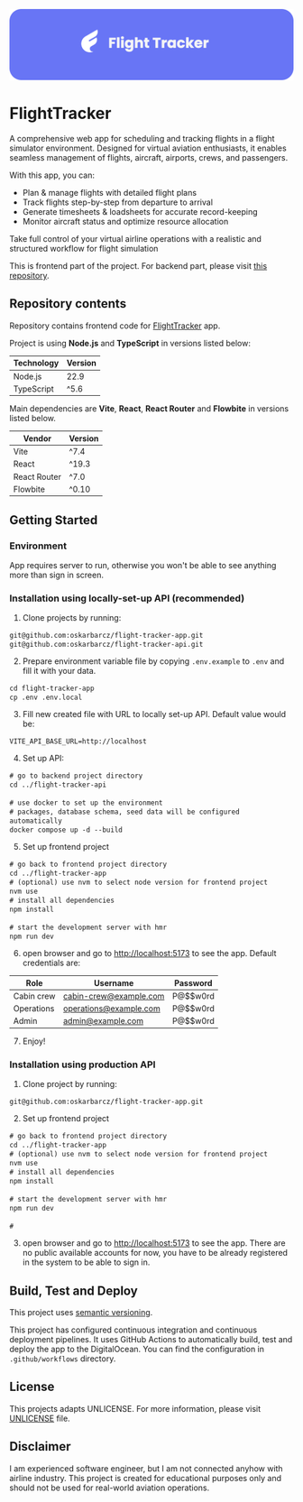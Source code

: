 ![My Project Header](.github/image/header.png)

# FlightTracker

A comprehensive web app for scheduling and tracking flights in a flight simulator environment. Designed for virtual
aviation enthusiasts, it enables seamless management of flights, aircraft, airports, crews, and passengers.

With this app, you can:

- Plan & manage flights with detailed flight plans
- Track flights step-by-step from departure to arrival
- Generate timesheets & loadsheets for accurate record-keeping
- Monitor aircraft status and optimize resource allocation

Take full control of your virtual airline operations with a realistic and structured workflow for flight simulation

This is frontend part of the project. For backend part, please visit
[this repository](https://github.com/oskarbarcz/flight-tracker-api).

## Repository contents

Repository contains frontend code for [FlightTracker](https://flights.barcz.me) app.

Project is using **Node.js** and **TypeScript** in versions listed below:

| Technology | Version |
| ---------- | ------- |
| Node.js    | 22.9    |
| TypeScript | ^5.6    |

Main dependencies are **Vite**, **React**, **React Router** and **Flowbite** in versions listed below.

| Vendor       | Version |
| ------------ | ------- |
| Vite         | ^7.4    |
| React        | ^19.3   |
| React Router | ^7.0    |
| Flowbite     | ^0.10   |

## Getting Started

### Environment

App requires server to run, otherwise you won't be able to see anything more than sign in screen.

### Installation using locally-set-up API (recommended)

1. Clone projects by running:

```shell
git@github.com:oskarbarcz/flight-tracker-app.git
git@github.com:oskarbarcz/flight-tracker-api.git
```

2. Prepare environment variable file by copying `.env.example` to `.env` and fill it with your data.

```shell
cd flight-tracker-app
cp .env .env.local
```

3. Fill new created file with URL to locally set-up API. Default value would be:

```shell
VITE_API_BASE_URL=http://localhost
```

4. Set up API:

```shell
# go to backend project directory
cd ../flight-tracker-api

# use docker to set up the environment
# packages, database schema, seed data will be configured automatically
docker compose up -d --build
```

5. Set up frontend project

```shell
# go back to frontend project directory
cd ../flight-tracker-app
# (optional) use nvm to select node version for frontend project
nvm use
# install all dependencies
npm install

# start the development server with hmr
npm run dev
```

6. open browser and go to [http://localhost:5173](http://localhost:5173) to see the app. Default credentials are:

| Role       | Username               | Password |
| ---------- | ---------------------- | -------- |
| Cabin crew | cabin-crew@example.com | P@$$w0rd |
| Operations | operations@example.com | P@$$w0rd |
| Admin      | admin@example.com      | P@$$w0rd |

7. Enjoy!

### Installation using production API

1. Clone project by running:

```shell
git@github.com:oskarbarcz/flight-tracker-app.git
```

2. Set up frontend project

```shell
# go back to frontend project directory
cd ../flight-tracker-app
# (optional) use nvm to select node version for frontend project
nvm use
# install all dependencies
npm install

# start the development server with hmr
npm run dev

#
```

3. open browser and go to [http://localhost:5173](http://localhost:5173) to see the app. There are no public available
   accounts for now, you have to be already registered in the system to be able to sign in.

## Build, Test and Deploy

This project uses [semantic versioning](https://semver.org/spec/v2.0.0.html).

This project has configured continuous integration and continuous deployment pipelines. It uses GitHub Actions to
automatically build, test and deploy the app to the DigitalOcean. You can find the configuration in `.github/workflows`
directory.

## License

This projects adapts UNLICENSE. For more information, please visit [UNLICENSE](UNLICENSE) file.

## Disclaimer

I am experienced software engineer, but I am not connected anyhow with airline industry. This project is created for
educational purposes only and should not be used for real-world aviation operations.
